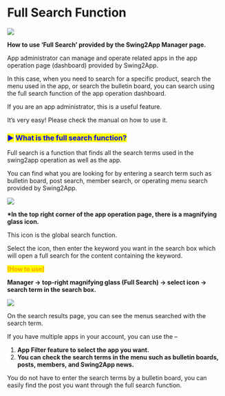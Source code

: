 # Full Search Function

![](https://support.swing2app.com/wp-content/uploads/2019/01/gullsearch.png)

**How to use ‘Full Search’ provided by the Swing2App Manager page.**

App administrator can manage and operate related apps in the app operation page (dashboard) provided by Swing2App.

In this case, when you need to search for a specific product, search the menu used in the app, or search the bulletin board, you can search using the full search function of the app operation dashboard.

If you are an app administrator, this is a useful feature.

It’s very easy! Please check the manual on how to use it.





### <mark style="color:blue;">▶</mark> <mark style="color:blue;"></mark><mark style="color:blue;">**What is the full search function?**</mark>

Full search is a function that finds all the search terms used in the swing2app operation as well as the app.

You can find what you are looking for by entering a search term such as bulletin board, post search, member search, or operating menu search provided by Swing2App.

![](https://support.swing2app.com/wp-content/uploads/2019/01/search1.png)

**\*In the top right corner of the app operation page, there is a magnifying glass icon.**

This icon is the global search function.

Select the icon, then enter the keyword you want in the search box which will open a full search for the content containing the keyword.

<mark style="color:orange;">**\[How to use]**</mark>

**Manager → top-right magnifying glass (Full Search) → select icon → search term in the search box.**



![](https://support.swing2app.com/wp-content/uploads/2019/01/search2.png)

On the search results page, you can see the menus searched with the search term.

If you have multiple apps in your account, you can use the –&#x20;

1. **App Filter feature to select the app you want.**
2. **You can check the search terms in the menu such as bulletin boards, posts, members, and Swing2App news.**

You do not have to enter the search terms by a bulletin board, you can easily find the post you want through the full search function.
